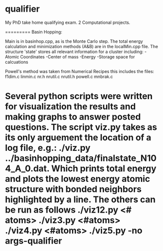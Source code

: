qualifier
=========

My PhD take home qualifying exam.  2 Computational projects.

=========
Basin Hopping:

Main is in basinhop.cpp, as is the Monte Carlo step.  The total energy calculation and minimization methods (A&B) are in the localMin.cpp file.  The structure 'state' stores all relevant information for a cluster including:
-Atomic Coordinates
-Center of mass
-Energy
-Storage space for calcuations

Powell's method was taken from Numerical Recipes this includes the files:
f1dim.c
linmin.c
nr.h
nrutil.c
nrutil.h
powell.c
mnbrak.c

Several python scripts were written for visualization the results and making graphs to answer posted questions.  The script viz.py takes as its only arguement the location of a log file, e.g.:
./viz.py ../basinhopping_data/finalstate_N104_A_0.dat.
Which prints total energy and plots the lowest energy atomic structure with bonded neighbors highlighted by a line.
The others can be run as follows
./viz12.py <# atoms>
./viz3.py <#atoms>
./viz4.py <#atoms>
./viz5.py -no args-qualifier
=========
